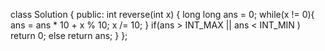 class Solution {
    public:
        int reverse(int x) {
            long long ans = 0;
            while(x != 0){
                ans = ans * 10 + x % 10;
                x /= 10;
            } 
            if(ans > INT_MAX || ans < INT_MIN ) return 0;
            else return ans;
        }
    };